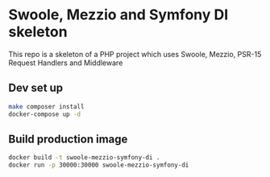 # Swoole, Mezzio and Symfony DI skeleton
This repo is a skeleton of a PHP project which uses Swoole, Mezzio, PSR-15 Request Handlers and Middleware

## Dev set up
```bash
make composer install
docker-compose up -d
```

## Build production image
```bash
docker build -t swoole-mezzio-symfony-di .
docker run -p 30000:30000 swoole-mezzio-symfony-di
```
